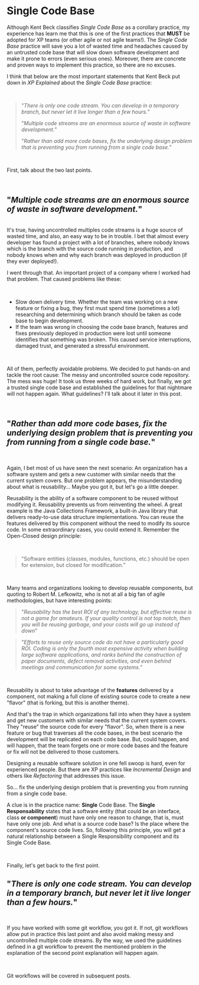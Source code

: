 # Single Code Base

Although Kent Beck classifies _Single Code Base_ as a corollary practice, my experience has learn me that this is one of the first practices that **MUST** be adopted for XP teams (or other agile or not agile teams!). The _Single Code Base_ practice will save you a lot of wasted time and headaches caused by an untrusted code base that will slow down software development and make it prone to errors (even serious ones). Moreover, there are concrete and proven ways to implement this practice, so there are no excuses.  

I think that below are the most important statements that Kent Beck put down in _XP Explained_ about the _Single Code Base_ practice:

<br>

> "_There is only one code stream. You can develop in a temporary branch, but never let it live longer than a few hours._"  
>
> "_Multiple code streams are an enormous source of waste in software development._"  
>
> "_Rather than add more code bases, fix the underlying design problem that is preventing you from running from a single code base._"

<br>

First, talk about the two last points.  

<br>

## "_Multiple code streams are an enormous source of waste in software development._"  

<br>
It's true, having uncontrolled multiples code streams is a huge source of wasted time, and also, an easy way to be in trouble. I bet that almost every developer has found a project with a lot of branches, where nobody knows which is the branch with the source code running in production, and nobody knows when and why each branch was deployed in production (if they ever deployed!).

I went through that. An important project of a company where I worked had that problem. That caused problems like these:

<br>

- Slow down delivery time. Whether the team was working on a new feature or fixing a bug, they first must spend time (sometimes a lot) researching and determining which branch should be taken as code base to begin development.
- If the team was wrong in choosing the code base branch, features and fixes previously deployed in production were lost until someone identifies that something was broken. This caused service interruptions, damaged trust, and generated a stressful environment.

<br>

All of them, perfectly avoidable problems. We decided to put hands-on and tackle the root cause: The messy and uncontrolled source code repository. The mess was huge! It took us three weeks of hard work, but finally, we got a trusted single code base and established the guidelines for that nightmare will not happen again. What guidelines? I'll talk about it later in this post.  

<br>

## "_Rather than add more code bases, fix the underlying design problem that is preventing you from running from a single code base._"

<br>

Again, I bet most of us have seen the next scenario: An organization has a software system and gets a new customer with similar needs that the current system covers. But one problem appears, the misunderstanding about what is reusability... Maybe you got it, but let's go a little deeper.

Reusability is the ability of a software component to be reused without modifying it. Reusability prevents us from reinventing the wheel. A great example is the Java Collections Framework, a built-in Java library that delivers ready-to-use data structure implementations. You can reuse the features delivered by this component without the need to modify its source code. In some extraordinary cases, you could extend it. Remember the Open-Closed design principle:

<br>

> "Software entities (classes, modules, functions, etc.) should be open for extension, but closed for modification.”

<br>

Many teams and organizations looking to develop reusable components, but quoting to Robert M. Lefkowitz, who is not at all a big fan of agile methodologies, but have interesting points: 

> "_Reusability has the best ROI of any technology, but effective reuse is not a game for amateurs. If your quality control is not top notch, then you will be reusing
garbage, and your costs will go up instead of down_"

> "_Efforts to reuse only source code do not have a particularly good ROI. Coding is
only the fourth most expensive activity when building large software applications,
and ranks behind the construction of paper documents, defect removal
activities, and even behind meetings and communication for some systems._"

<br>

Reusability is about to take advantage of the **features** delivered by a component, not making a full clone of existing source code to create a new "flavor" (that is forking, but this is another theme).

And that's the trap in which organizations fall into when they have a system and get new customers with similar needs that the current system covers. They "reuse" the source code for every "flavor". So, when there is a new feature or bug that traverses all the code bases, in the best scenario the development will be replicated on each code base. But, could happen, and will happen, that the team forgets one or more code bases and the feature or fix will not be delivered to those customers.

Designing a reusable software solution in one fell swoop is hard, even for experienced people. But there are XP practices like _Incremental Design_ and others like _Refactoring_ that addresses this issue.

So... fix the underlying design problem that is preventing you from running from a single code base.

A clue is in the practice name: **Single** Code Base. The **Single Responsability** states that a software entity (that could be an interface, class **or component**) must have only one reason to change, that is, must have only one job. And what is a source code base? Is the place where the component's source code lives. So, following this principle, you will get a natural relationship between a  Single Responsibility component and its Single Code Base.

<br>

Finally, let's get back to the first point.

## "_There is only one code stream. You can develop in a temporary branch, but never let it live longer than a few hours._"

<br>

If you have worked with some git workflow, you got it. If not, git workflows allow put in practice this last point and also avoid making messy and uncontrolled multiple code streams. By the way, we used the guidelines defined in a git workflow to prevent the mentioned problem in the explanation of the second point explanation will happen again.

<br>

Git workflows will be covered in subsequent posts.

